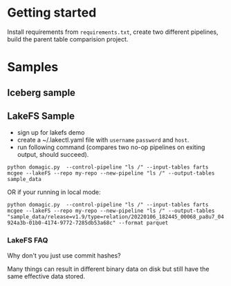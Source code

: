 # Getting started

Install requirements from `requirements.txt`, create two different pipelines, build the parent table comparision project.

# Samples

## Iceberg sample

## LakeFS Sample
- sign up for lakefs demo
- create a ~/.lakectl.yaml file with `username` `password` and `host`.
- run following command (compares two no-op pipelines on exiting output, should succeed).

`python domagic.py  --control-pipeline "ls /" --input-tables farts mcgee --lakeFS --repo my-repo --new-pipeline "ls /" --output-tables sample_data`

OR if your running in local mode:

`python domagic.py  --control-pipeline "ls /" --input-tables farts mcgee --lakeFS --repo my-repo --new-pipeline "ls /" --output-tables "sample_data/release=v1.9/type=relation/20220106_182445_00068_pa8u7_04924a3b-01b0-4174-9772-7285db53a68c" --format parquet`

### LakeFS FAQ

Why don't you just use commit hashes?

Many things can result in different binary data on disk but still have the same effective data stored.
